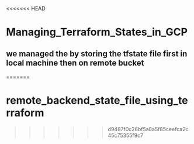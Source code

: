 <<<<<<< HEAD
# Managing_Terraform_States_in_GCP
## we managed the by storing the tfstate file first in local machine then on remote bucket 
=======
# remote_backend_state_file_using_terraform
>>>>>>> d9487f0c26bf5a8a5f85ceefca2c45c75355f9c7

